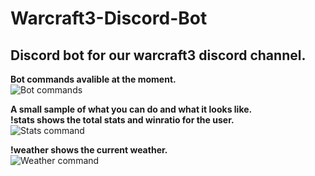 # Warcraft3-Discord-Bot
## Discord bot for our warcraft3 discord channel. ##           
**Bot commands avalible at the moment.**  
![Bot commands](https://i.gyazo.com/bbf4f9f560877ad583e521acda013916.png)

**A small sample of what you can do and what it looks like.**          
**!stats <username> shows the total stats and winratio for the user.**      
![Stats command](https://i.gyazo.com/82a9eb4ad31c960a6a3cda74015b0604.png)
  
**!weather <cityname> shows the current weather.**  
![Weather command](https://gyazo.com/1fa92c284a0e016732096d9bb95a9f28.png)
  
